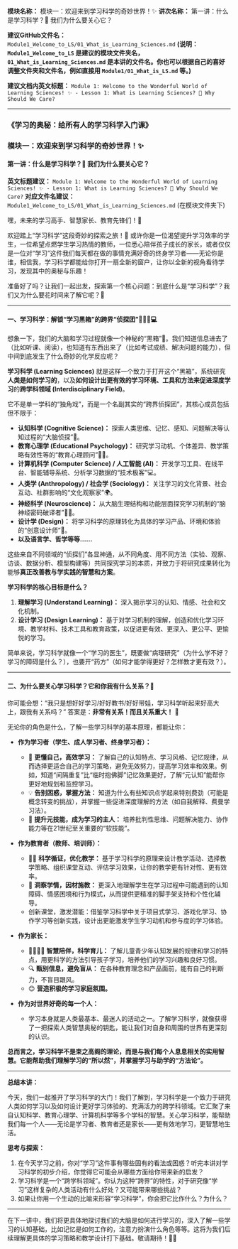 **模块名称：** 模块一：欢迎来到学习科学的奇妙世界！✨
**讲次名称：** 第一讲：什么是学习科学？🤔 我们为什么要关心它？

**建议GitHub文件名：** `Module1_Welcome_to_LS/01_What_is_Learning_Sciences.md`
**(说明：`Module1_Welcome_to_LS` 是建议的模块文件夹名，`01_What_is_Learning_Sciences.md` 是本讲的文件名。你也可以根据自己的喜好调整文件夹和文件名，例如直接用 `Module1/01_What_is_LS.md` 等。)**

**建议文档内英文标题：** `Module 1: Welcome to the Wonderful World of Learning Sciences! ✨ - Lesson 1: What is Learning Sciences? 🤔 Why Should We Care?`

---

### 《学习的奥秘：给所有人的学习科学入门课》
### 模块一：欢迎来到学习科学的奇妙世界！✨
#### 第一讲：什么是学习科学？🤔 我们为什么要关心它？

**英文标题建议：** `Module 1: Welcome to the Wonderful World of Learning Sciences! ✨ - Lesson 1: What is Learning Sciences? 🤔 Why Should We Care?`
**对应文件名建议：** `Module1_Welcome_to_LS/01_What_is_Learning_Sciences.md` (在模块文件夹下)

嘿，未来的学习高手、智慧家长、教育先锋们！👋

欢迎踏上“学习科学”这段奇妙的探索之旅！🎉 或许你是一位渴望提升学习效率的学生，一位希望点燃学生学习热情的教师，一位悉心陪伴孩子成长的家长，或者仅仅是一位对“学习”这件我们每天都在做的事情充满好奇的终身学习者——无论你是谁，相信我，学习科学都能给你打开一扇全新的窗户，让你以全新的视角看待学习，发现其中的奥秘与乐趣！

准备好了吗？让我们一起出发，探索第一个核心问题：到底什么是“学习科学”？我们又为什么要花时间来了解它呢？🚀

---

#### **一、学习科学：解锁“学习黑箱”的跨界“侦探团”🕵️‍♀️🔬💻**

想象一下，我们的大脑和学习过程就像一个神秘的“黑箱”🔮。我们知道信息进去了（比如听课、阅读），也知道有东西出来了（比如考试成绩、解决问题的能力），但中间到底发生了什么奇妙的化学反应呢？

**学习科学 (Learning Sciences)** 就是这样一个致力于打开这个“黑箱”，系统研究**人类是如何学习的**，以及**如何设计出更有效的学习环境、工具和方法来促进深度学习**的**跨学科领域 (Interdisciplinary Field)**。

它不是单一学科的“独角戏”，而是一个名副其实的“跨界侦探团”，其核心成员包括但不限于：

* **认知科学 (Cognitive Science)：** 探索人类思维、记忆、感知、问题解决等认知过程的“大脑侦探”🧠。
* **教育心理学 (Educational Psychology)：** 研究学习动机、个体差异、教学策略有效性等的“教育心理顾问”🧑‍🏫。
* **计算机科学 (Computer Science) / 人工智能 (AI)：** 开发学习工具、在线平台、智能辅导系统、分析学习数据的“技术极客”💻。
* **人类学 (Anthropology) / 社会学 (Sociology)：** 关注学习的文化背景、社会互动、社群影响的“文化观察家”🌍。
* **神经科学 (Neuroscience)：** 从大脑生理结构和功能层面探究学习机制的“脑神经密码破译者”🧠🔬。
* **设计学 (Design)：** 将学习科学的原理转化为具体的学习产品、环境和体验的“创意设计师”🎨。
* **以及语言学、哲学等等……**

这些来自不同领域的“侦探们”各显神通，从不同角度、用不同方法（实验、观察、访谈、数据分析、模型构建等）共同探究学习的本质，并致力于将研究成果转化为能够**真正改善教与学实践的智慧和方案**。

**学习科学的核心目标是什么？**
1.  **理解学习 (Understand Learning)：** 深入揭示学习的认知、情感、社会和文化机制。
2.  **设计学习 (Design Learning)：** 基于对学习机制的理解，创造和优化学习环境、教学材料、技术工具和教育政策，以促进更有效、更深入、更公平、更愉悦的学习。

简单来说，学习科学就像一个“学习的医生”，既要做“病理研究”（为什么学不好？学习的障碍是什么？），也要开“药方”（如何才能学得更好？怎样教才更有效？）。

---

#### **二、为什么要关心学习科学？它和你我有什么关系？🌟**

你可能会想：“我只是想好好学习/好好教书/好好带娃，学习科学听起来好高大上，跟我有关系吗？”
答案是：**非常有关系！而且关系重大！** 💯

无论你的角色是什么，了解一些学习科学的基本原理，都能让你：

* **作为学习者（学生、成人学习者、终身学习者）：**
    * 🎯 **更懂自己，高效学习：** 了解自己的认知特点、学习风格、记忆规律，从而选择更适合自己的学习策略，避免无效努力，提高学习效率和效果。例如，知道“间隔重复”比“临时抱佛脚”记忆效果更好，了解“元认知”能帮你更好地规划和监控学习。
    * 💡 **告别困惑，掌握方法：** 知道为什么有些知识点学起来特别费劲（可能是概念转变的挑战），并掌握一些促进深度理解的方法（如自我解释、费曼学习法）。
    * 🚀 **提升元技能，成为学习的主人：** 培养批判性思维、问题解决能力、协作能力等在21世纪至关重要的“软技能”。

* **作为教育者（教师、培训师）：**
    * 🧑‍🏫 **科学循证，优化教学：** 基于学习科学的原理来设计教学活动、选择教学策略、组织课堂互动、评估学习效果，让你的教学更有针对性、更有效率。
    * 🤝 **洞察学情，因材施教：** 更深入地理解学生在学习过程中可能遇到的认知障碍、情感困境和行为模式，从而提供更精准的脚手架支持和个性化辅导。
    * 创新课堂，激发潜能：借鉴学习科学中关于项目式学习、游戏化学习、协作学习等创新实践，设计出更能激发学生学习动机和参与度的学习体验。

* **作为家长：**
    * 👨‍👩‍👧‍👦 **智慧陪伴，科学育儿：** 了解儿童青少年认知发展的规律和学习的特点，用更科学的方法引导孩子学习，培养他们的学习兴趣和良好习惯。
    * 🔍 **甄别信息，避免盲从：** 在各种教育理念和产品面前，能有自己的判断力，不盲目跟风。
    * 😊 **营造积极的学习家庭氛围。**

* **作为对世界好奇的每一个人：**
    * 学习本身就是人类最基本、最迷人的活动之一。了解学习科学，就像获得了一把探索人类智慧奥秘的钥匙，能让我们对自身和周围的世界有更深刻的认识。

**总而言之，学习科学不是束之高阁的理论，而是与我们每个人息息相关的实用智慧。它能帮助我们理解学习的“所以然”，并掌握学习与助学的“方法论”。**

---

**总结本讲：**

今天，我们一起推开了学习科学的大门！我们了解到，学习科学是一个致力于研究人类如何学习以及如何设计更好学习体验的、充满活力的跨学科领域。它汇聚了来自认知科学、教育心理学、计算机科学等多个学科的智慧。关心学习科学，能帮助我们每一个人——无论是学习者、教育者还是家长——更有效地学习，更智慧地生活。

**思考与探索：**

1.  在今天学习之前，你对“学习”这件事有哪些固有的看法或困惑？听完本讲对学习科学的初步介绍，你觉得它可能会从哪些方面给你带来新的启发？
2.  学习科学是一个“跨学科领域”。你认为这种“跨界”的特性，对于研究像“学习”这样复杂的人类活动有什么好处？又可能带来哪些挑战？
3.  如果让你用一个生动的比喻来形容“学习科学”，你会把它比作什么？为什么？

---

在下一讲中，我们将更具体地探讨我们的大脑是如何进行学习的，深入了解一些学习的认知基础，比如记忆是如何工作的，注意力扮演什么角色等等。这将为我们后续理解更具体的学习策略和教学设计打下基础。敬请期待！🧠✨
